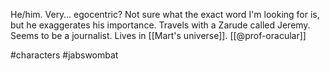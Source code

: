 He/him. Very… egocentric? Not sure what the exact word I'm looking for is, but he exaggerates his importance. Travels with a Zarude called Jeremy. Seems to be a journalist. Lives in [[Mart's universe]]. [[@prof-oracular]]

#characters #jabswombat 